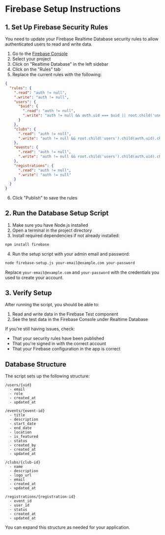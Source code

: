# Firebase Setup Instructions

## 1. Set Up Firebase Security Rules

You need to update your Firebase Realtime Database security rules to allow authenticated users to read and write data.

1. Go to the [Firebase Console](https://console.firebase.google.com/)
2. Select your project
3. Click on "Realtime Database" in the left sidebar
4. Click on the "Rules" tab
5. Replace the current rules with the following:

```json
{
  "rules": {
    ".read": "auth != null",
    ".write": "auth != null",
    "users": {
      "$uid": {
        ".read": "auth != null",
        ".write": "auth != null && auth.uid === $uid || root.child('users').child(auth.uid).child('role').val() === 'admin'"
      }
    },
    "clubs": {
      ".read": "auth != null",
      ".write": "auth != null && root.child('users').child(auth.uid).child('role').val() === 'admin' || root.child('users').child(auth.uid).child('role').val() === 'club_admin'"
    },
    "events": {
      ".read": "auth != null",
      ".write": "auth != null && root.child('users').child(auth.uid).child('role').val() === 'admin' || root.child('users').child(auth.uid).child('role').val() === 'club_admin'"
    },
    "registrations": {
      ".read": "auth != null",
      ".write": "auth != null"
    }
  }
}
```

6. Click "Publish" to save the rules

## 2. Run the Database Setup Script

1. Make sure you have Node.js installed
2. Open a terminal in the project directory
3. Install required dependencies if not already installed:

```bash
npm install firebase
```

4. Run the setup script with your admin email and password:

```bash
node firebase-setup.js your-email@example.com your-password
```

Replace `your-email@example.com` and `your-password` with the credentials you used to create your account.

## 3. Verify Setup

After running the script, you should be able to:

1. Read and write data in the Firebase Test component
2. See the test data in the Firebase Console under Realtime Database

If you're still having issues, check:
- That your security rules have been published
- That you're signed in with the correct account
- That your Firebase configuration in the app is correct

## Database Structure

The script sets up the following structure:

```
/users/{uid}
  - email
  - role
  - created_at
  - updated_at

/events/{event-id}
  - title
  - description
  - start_date
  - end_date
  - location
  - is_featured
  - status
  - created_by
  - created_at
  - updated_at

/clubs/{club-id}
  - name
  - description
  - logo_url
  - email
  - created_at
  - updated_at

/registrations/{registration-id}
  - event_id
  - user_id
  - status
  - created_at
  - updated_at
```

You can expand this structure as needed for your application.
